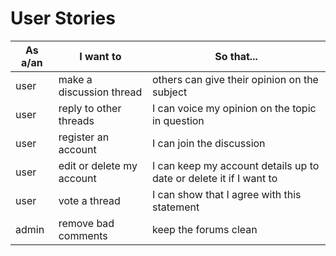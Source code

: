 # User Stories

| As a/an | I want to                           | So that...                                                       |
| ------- | ----------------------------------- | ---------------------------------------------------------------- |
| user    | make a discussion thread            | others can give their opinion on the subject                     |
| user    | reply to other threads              | I can voice my opinion on the topic in question                  |
| user    | register an account                 | I can join the discussion                               |
| user    | edit or delete my account | I can keep my account details up to date or delete it if I want to                  |
| user    | vote a thread | I can show that I agree with this statement                  |
| admin   | remove bad comments                 | keep the forums clean                                             |


